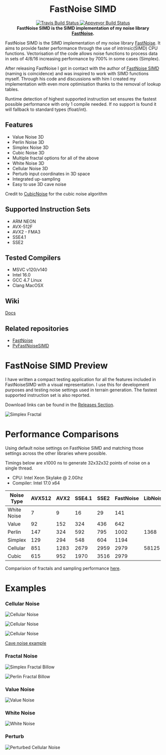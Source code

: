 <h1 align="center">
    FastNoise SIMD
</h1>
<p align="center">
    <a href="https://travis-ci.org/open-terra/terra">
        <img src="https://img.shields.io/travis/c0rp3n/fastnoise-simd/master.svg?label=Travis&style=flat-square&logo=travis" alt="Travis Build Status">
    </a>
    <a href="https://ci.appveyor.com/project/C0RP3N/terra">
        <img src="https://img.shields.io/appveyor/ci/C0RP3N/fastnoise-simd/master.svg?label=AppVeyor&style=flat-square&logo=appveyor" alt="Appveyor Build Status">
    </a>
    <br>
    <strong>FastNoise SIMD is the SIMD implementation of my noise library <a href="https://github.com/Auburns/FastNoise">FastNoise</a>.</strong>
</p>

FastNoise SIMD is the SIMD implementation of my noise library [FastNoise](https://github.com/Auburns/FastNoise). It aims to provide faster performance through the use of intrinsic(SIMD) CPU functions. Vectorisation of the code allows noise functions to process data in sets of 4/8/16 increasing performance by 700% in some cases (Simplex).

After releasing FastNoise I got in contact with the author of [FastNoise SIMD](https://github.com/jackmott/FastNoise-SIMD) (naming is coincidence) and was inspired to work with SIMD functions myself. Through his code and discussions with him I created my implementation with even more optimisation thanks to the removal of lookup tables. 

Runtime detection of highest supported instruction set ensures the fastest possible performance with only 1 compile needed. If no support is found it will fallback to standard types (float/int).

## Features

- Value Noise 3D
- Perlin Noise 3D
- Simplex Noise 3D
- Cubic Noise 3D
- Multiple fractal options for all of the above
- White Noise 3D
- Cellular Noise 3D
- Perturb input coordinates in 3D space
- Integrated up-sampling
- Easy to use 3D cave noise

Credit to [CubicNoise](https://github.com/jobtalle/CubicNoise) for the cubic noise algorithm

## Supported Instruction Sets
- ARM NEON
- AVX-512F
- AVX2 - FMA3
- SSE4.1
- SSE2

## Tested Compilers
- MSVC v120/v140
- Intel 16.0
- GCC 4.7 Linux
- Clang MacOSX

## Wiki
[Docs](https://github.com/Auburns/FastNoiseSIMD/wiki)

## Related repositories

- [FastNoise](https://github.com/Auburns/FastNoise)
- [PyFastNoiseSIMD](https://github.com/robbmcleod/PyFastNoiseSIMD)

# FastNoise SIMD Preview

I have written a compact testing application for all the features included in FastNoiseSIMD with a visual representation. I use this for development purposes and testing noise settings used in terrain generation. The fastest supported instruction set is also reported.

Download links can be found in the [Releases Section](https://github.com/Auburns/FastNoiseSIMD/releases).

![Simplex Fractal](http://i.imgur.com/45JkT5j.png)

# Performance Comparisons
Using default noise settings on FastNoise SIMD and matching those settings across the other libraries where possible.

Timings below are x1000 ns to generate 32x32x32 points of noise on a single thread.

- CPU: Intel Xeon Skylake @ 2.0Ghz
- Compiler: Intel 17.0 x64

| Noise Type  | AVX512 | AVX2 | SSE4.1 | SSE2 | FastNoise | LibNoise |
|-------------|--------|------|--------|------|-----------|----------|
| White Noise | 7      | 9    | 16     | 29   | 141       |          |
| Value       | 92     | 152  | 324    | 436  | 642       |          |
| Perlin      | 147    | 324  | 592    | 795  | 1002      | 1368     |
| Simplex     | 129    | 294  | 548    | 604  | 1194      |          |
| Cellular    | 851    | 1283 | 2679   | 2959 | 2979      | 58125    |
| Cubic       | 615    | 952  | 1970   | 3516 | 2979      |          |

Comparision of fractals and sampling performance [here](https://github.com/Auburns/FastNoiseSIMD/wiki/In-depth-SIMD-level).

# Examples
### Cellular Noise
![Cellular Noise](http://i.imgur.com/RshUkoe.png)

![Cellular Noise](http://i.imgur.com/PjPYBXu.png)

![Cellular Noise](http://i.imgur.com/hyKjIuH.png)

[Cave noise example](https://www.youtube.com/watch?v=Df4Hidvq11M)

### Fractal Noise
![Simplex Fractal Billow](http://i.imgur.com/gURJtpc.png)

![Perlin Fractal Billow](http://i.imgur.com/IcjbpYz.png)

### Value Noise
![Value Noise](http://i.imgur.com/Ss22zRs.png)

### White Noise
![White Noise](http://i.imgur.com/wcTlyek.png)

### Perturb
![Perturbed Cellular Noise](http://i.imgur.com/xBKGo1E.png)

